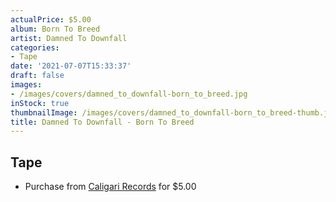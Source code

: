 ```yaml
---
actualPrice: $5.00
album: Born To Breed
artist: Damned To Downfall
categories:
- Tape
date: '2021-07-07T15:33:37'
draft: false
images:
- /images/covers/damned_to_downfall-born_to_breed.jpg
inStock: true
thumbnailImage: /images/covers/damned_to_downfall-born_to_breed-thumb.jpg
title: Damned To Downfall - Born To Breed
---
```


## Tape
* Purchase from [Caligari Records](https://caligarirecords.storenvy.com/products/32470405-damned-to-downfall-born-to-breed) for $5.00
